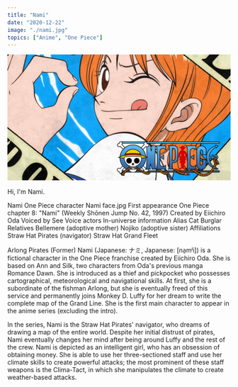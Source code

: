 ```yaml
---
title: "Nami"
date: "2020-12-22"
image: "./nami.jpg"
topics: ["Anime", "One Piece"]
---
```


![Nami](./nami.jpg)

Hi, I'm Nami.

Nami
One Piece character
Nami face.jpg
First appearance One Piece chapter 8: "Nami" (Weekly Shōnen Jump No. 42, 1997)
Created by Eiichiro Oda
Voiced by See Voice actors
In-universe information
Alias Cat Burglar
Relatives Bellemere (adoptive mother)
Nojiko (adoptive sister)
Affiliations Straw Hat Pirates (navigator)
Straw Hat Grand Fleet

Arlong Pirates (Former)
Nami (Japanese: ナミ, Japanese: [na̠mʲi]) is a fictional character in the One Piece franchise created by Eiichiro Oda. She is based on Ann and Silk, two characters from Oda's previous manga Romance Dawn. She is introduced as a thief and pickpocket who possesses cartographical, meteorological and navigational skills. At first, she is a subordinate of the fishman Arlong, but she is eventually freed of this service and permanently joins Monkey D. Luffy for her dream to write the complete map of the Grand Line. She is the first main character to appear in the anime series (excluding the intro).

In the series, Nami is the Straw Hat Pirates' navigator, who dreams of drawing a map of the entire world. Despite her initial distrust of pirates, Nami eventually changes her mind after being around Luffy and the rest of the crew. Nami is depicted as an intelligent girl, who has an obsession of obtaining money. She is able to use her three-sectioned staff and use her climate skills to create powerful attacks; the most prominent of these staff weapons is the Clima-Tact, in which she manipulates the climate to create weather-based attacks.
